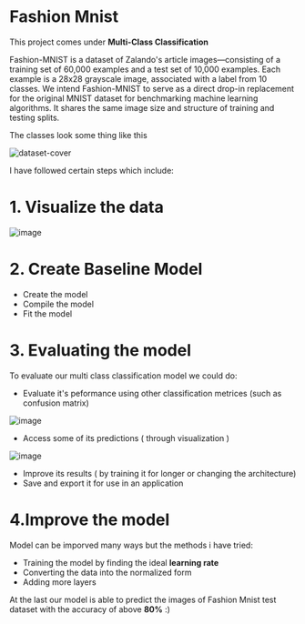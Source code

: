 # Fashion Mnist

This project comes under **Multi-Class Classification**



Fashion-MNIST is a dataset of Zalando's article images—consisting of a training set of 60,000 examples and a test set of 10,000 examples. Each example is a 28x28 grayscale image, associated with a label from 10 classes. We intend Fashion-MNIST to serve as a direct drop-in replacement for the original MNIST dataset for benchmarking machine learning algorithms. It shares the same image size and structure of training and testing splits.


The classes look some thing like this 


![dataset-cover](https://user-images.githubusercontent.com/91750738/178717492-52aca905-529e-4a39-aa78-dfdd8675eba0.png)



I have followed certain steps which include:

# 1. Visualize the data


![image](https://user-images.githubusercontent.com/91750738/178717983-046610b5-fbee-4925-98c8-331f661b9119.png)

# 2. Create Baseline Model
   * Create the model 
   * Compile the model 
   * Fit the model

# 3. Evaluating the model

To evaluate our multi class classification model we could do:

* Evaluate it's peformance using other classification metrices (such as confusion matrix)

![image](https://user-images.githubusercontent.com/91750738/178720482-62d28379-1df1-450f-b913-149a5cfa5130.png)

* Access some of its predictions ( through visualization )

![image](https://user-images.githubusercontent.com/91750738/178720548-af6270b6-d638-431c-8d23-fcb1359d4695.png)

* Improve its results ( by training it for longer or changing the architecture)
* Save and export it for use in an application


# 4.Improve the model

Model can be imporved many ways but the methods i have tried:
* Training the model by finding the ideal **learning rate**
* Converting the data into the normalized form
* Adding more layers



At the last our model is able to predict the images of  Fashion Mnist test dataset with the accuracy of above **80%**  :)



